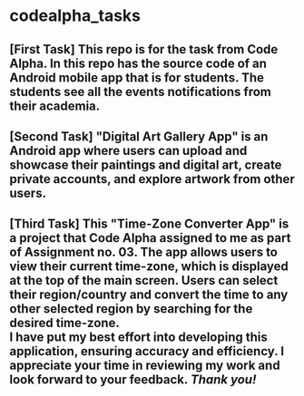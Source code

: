 # codealpha_tasks
[First Task] 
This repo is for the task from Code Alpha. In this repo has the source code of an Android mobile app that is for students. The students see all the events notifications from their academia.
-------------------------------------------------------------------------------------------------------------------------------------------------------------------------------------------------
[Second Task] 
"Digital Art Gallery App" is an Android app where users can upload and showcase their paintings and digital art, create private accounts, and explore artwork from other users.
-------------------------------------------------------------------------------------------------------------------------------------------------------------------------------------------------
[Third Task]
This "Time-Zone Converter App" is a project that Code Alpha assigned to me as part of Assignment no. 03.
The app allows users to view their current time-zone, which is displayed at the top of the main screen. Users can select their region/country and convert the time to any other selected region by searching for the desired time-zone.  
I have put my best effort into developing this application, ensuring accuracy and efficiency. I appreciate your time in reviewing my work and look forward to your feedback. _Thank you!_
-------------------------------------------------------------------------------------------------------------------------------------------------------------------------------------------------
